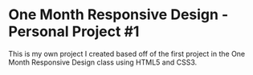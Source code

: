 # One Month Responsive Design - Personal Project #1

This is my own project I created based off of the first project in the One Month Responsive Design class using HTML5 and CSS3.

